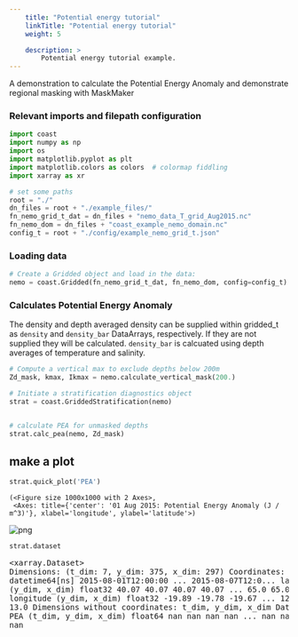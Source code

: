 ```yaml
---
    title: "Potential energy tutorial"
    linkTitle: "Potential energy tutorial"
    weight: 5

    description: >
        Potential energy tutorial example.
---
```

A demonstration to calculate the Potential Energy Anomaly and demonstrate regional masking with MaskMaker


### Relevant imports and filepath configuration


```python
import coast
import numpy as np
import os
import matplotlib.pyplot as plt
import matplotlib.colors as colors  # colormap fiddling
import xarray as xr
```


```python
# set some paths
root = "./"
dn_files = root + "./example_files/"
fn_nemo_grid_t_dat = dn_files + "nemo_data_T_grid_Aug2015.nc"
fn_nemo_dom = dn_files + "coast_example_nemo_domain.nc"
config_t = root + "./config/example_nemo_grid_t.json"
```

### Loading data


```python
# Create a Gridded object and load in the data:
nemo = coast.Gridded(fn_nemo_grid_t_dat, fn_nemo_dom, config=config_t)
```

### Calculates Potential Energy Anomaly

The density and depth averaged density can be supplied within gridded_t as `density` and
`density_bar` DataArrays, respectively. If they are not supplied they will be calculated.
`density_bar` is calcuated using depth averages of temperature and salinity.




```python
# Compute a vertical max to exclude depths below 200m
Zd_mask, kmax, Ikmax = nemo.calculate_vertical_mask(200.)

# Initiate a stratification diagnostics object
strat = coast.GriddedStratification(nemo)
```


```python

```


```python
# calculate PEA for unmasked depths
strat.calc_pea(nemo, Zd_mask)
```

## make a plot


```python
strat.quick_plot('PEA')
```




    (<Figure size 1000x1000 with 2 Axes>,
     <Axes: title={'center': '01 Aug 2015: Potential Energy Anomaly (J / m^3)'}, xlabel='longitude', ylabel='latitude'>)




    
![png](/COAsT/potential_energy_tutorial_files/potential_energy_tutorial_11_1.png)
    



```python
strat.dataset
```




<div><svg style="position: absolute; width: 0; height: 0; overflow: hidden">
<defs>
<symbol id="icon-database" viewBox="0 0 32 32">
<path d="M16 0c-8.837 0-16 2.239-16 5v4c0 2.761 7.163 5 16 5s16-2.239 16-5v-4c0-2.761-7.163-5-16-5z"></path>
<path d="M16 17c-8.837 0-16-2.239-16-5v6c0 2.761 7.163 5 16 5s16-2.239 16-5v-6c0 2.761-7.163 5-16 5z"></path>
<path d="M16 26c-8.837 0-16-2.239-16-5v6c0 2.761 7.163 5 16 5s16-2.239 16-5v-6c0 2.761-7.163 5-16 5z"></path>
</symbol>
<symbol id="icon-file-text2" viewBox="0 0 32 32">
<path d="M28.681 7.159c-0.694-0.947-1.662-2.053-2.724-3.116s-2.169-2.030-3.116-2.724c-1.612-1.182-2.393-1.319-2.841-1.319h-15.5c-1.378 0-2.5 1.121-2.5 2.5v27c0 1.378 1.122 2.5 2.5 2.5h23c1.378 0 2.5-1.122 2.5-2.5v-19.5c0-0.448-0.137-1.23-1.319-2.841zM24.543 5.457c0.959 0.959 1.712 1.825 2.268 2.543h-4.811v-4.811c0.718 0.556 1.584 1.309 2.543 2.268zM28 29.5c0 0.271-0.229 0.5-0.5 0.5h-23c-0.271 0-0.5-0.229-0.5-0.5v-27c0-0.271 0.229-0.5 0.5-0.5 0 0 15.499-0 15.5 0v7c0 0.552 0.448 1 1 1h7v19.5z"></path>
<path d="M23 26h-14c-0.552 0-1-0.448-1-1s0.448-1 1-1h14c0.552 0 1 0.448 1 1s-0.448 1-1 1z"></path>
<path d="M23 22h-14c-0.552 0-1-0.448-1-1s0.448-1 1-1h14c0.552 0 1 0.448 1 1s-0.448 1-1 1z"></path>
<path d="M23 18h-14c-0.552 0-1-0.448-1-1s0.448-1 1-1h14c0.552 0 1 0.448 1 1s-0.448 1-1 1z"></path>
</symbol>
</defs>
</svg>
<style>/* CSS stylesheet for displaying xarray objects in jupyterlab.
 *
 */

:root {
  --xr-font-color0: var(--jp-content-font-color0, rgba(0, 0, 0, 1));
  --xr-font-color2: var(--jp-content-font-color2, rgba(0, 0, 0, 0.54));
  --xr-font-color3: var(--jp-content-font-color3, rgba(0, 0, 0, 0.38));
  --xr-border-color: var(--jp-border-color2, #e0e0e0);
  --xr-disabled-color: var(--jp-layout-color3, #bdbdbd);
  --xr-background-color: var(--jp-layout-color0, white);
  --xr-background-color-row-even: var(--jp-layout-color1, white);
  --xr-background-color-row-odd: var(--jp-layout-color2, #eeeeee);
}

html[theme=dark],
body[data-theme=dark],
body.vscode-dark {
  --xr-font-color0: rgba(255, 255, 255, 1);
  --xr-font-color2: rgba(255, 255, 255, 0.54);
  --xr-font-color3: rgba(255, 255, 255, 0.38);
  --xr-border-color: #1F1F1F;
  --xr-disabled-color: #515151;
  --xr-background-color: #111111;
  --xr-background-color-row-even: #111111;
  --xr-background-color-row-odd: #313131;
}

.xr-wrap {
  display: block !important;
  min-width: 300px;
  max-width: 700px;
}

.xr-text-repr-fallback {
  /* fallback to plain text repr when CSS is not injected (untrusted notebook) */
  display: none;
}

.xr-header {
  padding-top: 6px;
  padding-bottom: 6px;
  margin-bottom: 4px;
  border-bottom: solid 1px var(--xr-border-color);
}

.xr-header > div,
.xr-header > ul {
  display: inline;
  margin-top: 0;
  margin-bottom: 0;
}

.xr-obj-type,
.xr-array-name {
  margin-left: 2px;
  margin-right: 10px;
}

.xr-obj-type {
  color: var(--xr-font-color2);
}

.xr-sections {
  padding-left: 0 !important;
  display: grid;
  grid-template-columns: 150px auto auto 1fr 20px 20px;
}

.xr-section-item {
  display: contents;
}

.xr-section-item input {
  display: none;
}

.xr-section-item input + label {
  color: var(--xr-disabled-color);
}

.xr-section-item input:enabled + label {
  cursor: pointer;
  color: var(--xr-font-color2);
}

.xr-section-item input:enabled + label:hover {
  color: var(--xr-font-color0);
}

.xr-section-summary {
  grid-column: 1;
  color: var(--xr-font-color2);
  font-weight: 500;
}

.xr-section-summary > span {
  display: inline-block;
  padding-left: 0.5em;
}

.xr-section-summary-in:disabled + label {
  color: var(--xr-font-color2);
}

.xr-section-summary-in + label:before {
  display: inline-block;
  content: '►';
  font-size: 11px;
  width: 15px;
  text-align: center;
}

.xr-section-summary-in:disabled + label:before {
  color: var(--xr-disabled-color);
}

.xr-section-summary-in:checked + label:before {
  content: '▼';
}

.xr-section-summary-in:checked + label > span {
  display: none;
}

.xr-section-summary,
.xr-section-inline-details {
  padding-top: 4px;
  padding-bottom: 4px;
}

.xr-section-inline-details {
  grid-column: 2 / -1;
}

.xr-section-details {
  display: none;
  grid-column: 1 / -1;
  margin-bottom: 5px;
}

.xr-section-summary-in:checked ~ .xr-section-details {
  display: contents;
}

.xr-array-wrap {
  grid-column: 1 / -1;
  display: grid;
  grid-template-columns: 20px auto;
}

.xr-array-wrap > label {
  grid-column: 1;
  vertical-align: top;
}

.xr-preview {
  color: var(--xr-font-color3);
}

.xr-array-preview,
.xr-array-data {
  padding: 0 5px !important;
  grid-column: 2;
}

.xr-array-data,
.xr-array-in:checked ~ .xr-array-preview {
  display: none;
}

.xr-array-in:checked ~ .xr-array-data,
.xr-array-preview {
  display: inline-block;
}

.xr-dim-list {
  display: inline-block !important;
  list-style: none;
  padding: 0 !important;
  margin: 0;
}

.xr-dim-list li {
  display: inline-block;
  padding: 0;
  margin: 0;
}

.xr-dim-list:before {
  content: '(';
}

.xr-dim-list:after {
  content: ')';
}

.xr-dim-list li:not(:last-child):after {
  content: ',';
  padding-right: 5px;
}

.xr-has-index {
  font-weight: bold;
}

.xr-var-list,
.xr-var-item {
  display: contents;
}

.xr-var-item > div,
.xr-var-item label,
.xr-var-item > .xr-var-name span {
  background-color: var(--xr-background-color-row-even);
  margin-bottom: 0;
}

.xr-var-item > .xr-var-name:hover span {
  padding-right: 5px;
}

.xr-var-list > li:nth-child(odd) > div,
.xr-var-list > li:nth-child(odd) > label,
.xr-var-list > li:nth-child(odd) > .xr-var-name span {
  background-color: var(--xr-background-color-row-odd);
}

.xr-var-name {
  grid-column: 1;
}

.xr-var-dims {
  grid-column: 2;
}

.xr-var-dtype {
  grid-column: 3;
  text-align: right;
  color: var(--xr-font-color2);
}

.xr-var-preview {
  grid-column: 4;
}

.xr-index-preview {
  grid-column: 2 / 5;
  color: var(--xr-font-color2);
}

.xr-var-name,
.xr-var-dims,
.xr-var-dtype,
.xr-preview,
.xr-attrs dt {
  white-space: nowrap;
  overflow: hidden;
  text-overflow: ellipsis;
  padding-right: 10px;
}

.xr-var-name:hover,
.xr-var-dims:hover,
.xr-var-dtype:hover,
.xr-attrs dt:hover {
  overflow: visible;
  width: auto;
  z-index: 1;
}

.xr-var-attrs,
.xr-var-data,
.xr-index-data {
  display: none;
  background-color: var(--xr-background-color) !important;
  padding-bottom: 5px !important;
}

.xr-var-attrs-in:checked ~ .xr-var-attrs,
.xr-var-data-in:checked ~ .xr-var-data,
.xr-index-data-in:checked ~ .xr-index-data {
  display: block;
}

.xr-var-data > table {
  float: right;
}

.xr-var-name span,
.xr-var-data,
.xr-index-name div,
.xr-index-data,
.xr-attrs {
  padding-left: 25px !important;
}

.xr-attrs,
.xr-var-attrs,
.xr-var-data,
.xr-index-data {
  grid-column: 1 / -1;
}

dl.xr-attrs {
  padding: 0;
  margin: 0;
  display: grid;
  grid-template-columns: 125px auto;
}

.xr-attrs dt,
.xr-attrs dd {
  padding: 0;
  margin: 0;
  float: left;
  padding-right: 10px;
  width: auto;
}

.xr-attrs dt {
  font-weight: normal;
  grid-column: 1;
}

.xr-attrs dt:hover span {
  display: inline-block;
  background: var(--xr-background-color);
  padding-right: 10px;
}

.xr-attrs dd {
  grid-column: 2;
  white-space: pre-wrap;
  word-break: break-all;
}

.xr-icon-database,
.xr-icon-file-text2,
.xr-no-icon {
  display: inline-block;
  vertical-align: middle;
  width: 1em;
  height: 1.5em !important;
  stroke-width: 0;
  stroke: currentColor;
  fill: currentColor;
}
</style><pre class='xr-text-repr-fallback'>&lt;xarray.Dataset&gt;
Dimensions:    (t_dim: 7, y_dim: 375, x_dim: 297)
Coordinates:
    time       (t_dim) datetime64[ns] 2015-08-01T12:00:00 ... 2015-08-07T12:0...
    latitude   (y_dim, x_dim) float32 40.07 40.07 40.07 40.07 ... 65.0 65.0 65.0
    longitude  (y_dim, x_dim) float32 -19.89 -19.78 -19.67 ... 12.78 12.89 13.0
Dimensions without coordinates: t_dim, y_dim, x_dim
Data variables:
    PEA        (t_dim, y_dim, x_dim) float64 nan nan nan nan ... nan nan nan nan</pre><div class='xr-wrap' style='display:none'><div class='xr-header'><div class='xr-obj-type'>xarray.Dataset</div></div><ul class='xr-sections'><li class='xr-section-item'><input id='section-f2553bf9-dece-4764-a98a-08628a7da9e6' class='xr-section-summary-in' type='checkbox' disabled ><label for='section-f2553bf9-dece-4764-a98a-08628a7da9e6' class='xr-section-summary'  title='Expand/collapse section'>Dimensions:</label><div class='xr-section-inline-details'><ul class='xr-dim-list'><li><span>t_dim</span>: 7</li><li><span>y_dim</span>: 375</li><li><span>x_dim</span>: 297</li></ul></div><div class='xr-section-details'></div></li><li class='xr-section-item'><input id='section-4c6a453b-b725-411e-ab80-62efbb1c7c35' class='xr-section-summary-in' type='checkbox'  checked><label for='section-4c6a453b-b725-411e-ab80-62efbb1c7c35' class='xr-section-summary' >Coordinates: <span>(3)</span></label><div class='xr-section-inline-details'></div><div class='xr-section-details'><ul class='xr-var-list'><li class='xr-var-item'><div class='xr-var-name'><span>time</span></div><div class='xr-var-dims'>(t_dim)</div><div class='xr-var-dtype'>datetime64[ns]</div><div class='xr-var-preview xr-preview'>2015-08-01T12:00:00 ... 2015-08-...</div><input id='attrs-83c2ac63-e788-47f9-8b32-c940924a40e6' class='xr-var-attrs-in' type='checkbox' disabled><label for='attrs-83c2ac63-e788-47f9-8b32-c940924a40e6' title='Show/Hide attributes'><svg class='icon xr-icon-file-text2'><use xlink:href='#icon-file-text2'></use></svg></label><input id='data-27179b79-3caa-48f2-8f45-d06c8c38dbe2' class='xr-var-data-in' type='checkbox'><label for='data-27179b79-3caa-48f2-8f45-d06c8c38dbe2' title='Show/Hide data repr'><svg class='icon xr-icon-database'><use xlink:href='#icon-database'></use></svg></label><div class='xr-var-attrs'><dl class='xr-attrs'></dl></div><div class='xr-var-data'><pre>array([&#x27;2015-08-01T12:00:00.000000000&#x27;, &#x27;2015-08-02T12:00:00.000000000&#x27;,
       &#x27;2015-08-03T12:00:00.000000000&#x27;, &#x27;2015-08-04T12:00:00.000000000&#x27;,
       &#x27;2015-08-05T12:00:00.000000000&#x27;, &#x27;2015-08-06T12:00:00.000000000&#x27;,
       &#x27;2015-08-07T12:00:00.000000000&#x27;], dtype=&#x27;datetime64[ns]&#x27;)</pre></div></li><li class='xr-var-item'><div class='xr-var-name'><span>latitude</span></div><div class='xr-var-dims'>(y_dim, x_dim)</div><div class='xr-var-dtype'>float32</div><div class='xr-var-preview xr-preview'>40.07 40.07 40.07 ... 65.0 65.0</div><input id='attrs-e031bf45-b4ec-49ca-98e5-8eec6409b0fd' class='xr-var-attrs-in' type='checkbox' disabled><label for='attrs-e031bf45-b4ec-49ca-98e5-8eec6409b0fd' title='Show/Hide attributes'><svg class='icon xr-icon-file-text2'><use xlink:href='#icon-file-text2'></use></svg></label><input id='data-878a3dca-c99e-4a75-aa98-773de61e42a6' class='xr-var-data-in' type='checkbox'><label for='data-878a3dca-c99e-4a75-aa98-773de61e42a6' title='Show/Hide data repr'><svg class='icon xr-icon-database'><use xlink:href='#icon-database'></use></svg></label><div class='xr-var-attrs'><dl class='xr-attrs'></dl></div><div class='xr-var-data'><pre>array([[40.066406, 40.066406, 40.066406, ..., 40.066406, 40.066406,
        40.066406],
       [40.13379 , 40.13379 , 40.13379 , ..., 40.13379 , 40.13379 ,
        40.13379 ],
       [40.200195, 40.200195, 40.200195, ..., 40.200195, 40.200195,
        40.200195],
       ...,
       [64.868164, 64.868164, 64.868164, ..., 64.868164, 64.868164,
        64.868164],
       [64.93457 , 64.93457 , 64.93457 , ..., 64.93457 , 64.93457 ,
        64.93457 ],
       [65.00098 , 65.00098 , 65.00098 , ..., 65.00098 , 65.00098 ,
        65.00098 ]], dtype=float32)</pre></div></li><li class='xr-var-item'><div class='xr-var-name'><span>longitude</span></div><div class='xr-var-dims'>(y_dim, x_dim)</div><div class='xr-var-dtype'>float32</div><div class='xr-var-preview xr-preview'>-19.89 -19.78 -19.67 ... 12.89 13.0</div><input id='attrs-7da8cf55-3e13-4f21-9e07-607a3443e0cc' class='xr-var-attrs-in' type='checkbox' disabled><label for='attrs-7da8cf55-3e13-4f21-9e07-607a3443e0cc' title='Show/Hide attributes'><svg class='icon xr-icon-file-text2'><use xlink:href='#icon-file-text2'></use></svg></label><input id='data-15bdc097-3728-4834-88a4-34e2d60a57f3' class='xr-var-data-in' type='checkbox'><label for='data-15bdc097-3728-4834-88a4-34e2d60a57f3' title='Show/Hide data repr'><svg class='icon xr-icon-database'><use xlink:href='#icon-database'></use></svg></label><div class='xr-var-attrs'><dl class='xr-attrs'></dl></div><div class='xr-var-data'><pre>array([[-19.888672, -19.777344, -19.666992, ...,  12.777344,  12.888672,
         13.      ],
       [-19.888672, -19.777344, -19.666992, ...,  12.777344,  12.888672,
         13.      ],
       [-19.888672, -19.777344, -19.666992, ...,  12.777344,  12.888672,
         13.      ],
       ...,
       [-19.888672, -19.777344, -19.666992, ...,  12.777344,  12.888672,
         13.      ],
       [-19.888672, -19.777344, -19.666992, ...,  12.777344,  12.888672,
         13.      ],
       [-19.888672, -19.777344, -19.666992, ...,  12.777344,  12.888672,
         13.      ]], dtype=float32)</pre></div></li></ul></div></li><li class='xr-section-item'><input id='section-00d3405f-f77c-4cad-b9e3-121ebf978cef' class='xr-section-summary-in' type='checkbox'  checked><label for='section-00d3405f-f77c-4cad-b9e3-121ebf978cef' class='xr-section-summary' >Data variables: <span>(1)</span></label><div class='xr-section-inline-details'></div><div class='xr-section-details'><ul class='xr-var-list'><li class='xr-var-item'><div class='xr-var-name'><span>PEA</span></div><div class='xr-var-dims'>(t_dim, y_dim, x_dim)</div><div class='xr-var-dtype'>float64</div><div class='xr-var-preview xr-preview'>nan nan nan nan ... nan nan nan nan</div><input id='attrs-dc8190aa-a1ed-4bda-8a85-50d4276116f1' class='xr-var-attrs-in' type='checkbox' ><label for='attrs-dc8190aa-a1ed-4bda-8a85-50d4276116f1' title='Show/Hide attributes'><svg class='icon xr-icon-file-text2'><use xlink:href='#icon-file-text2'></use></svg></label><input id='data-202c0b9c-4523-436b-b0e9-ff3d37915ae6' class='xr-var-data-in' type='checkbox'><label for='data-202c0b9c-4523-436b-b0e9-ff3d37915ae6' title='Show/Hide data repr'><svg class='icon xr-icon-database'><use xlink:href='#icon-database'></use></svg></label><div class='xr-var-attrs'><dl class='xr-attrs'><dt><span>units :</span></dt><dd>J / m^3</dd><dt><span>standard_name :</span></dt><dd>Potential Energy Anomaly</dd></dl></div><div class='xr-var-data'><pre>array([[[         nan,          nan,          nan, ...,          nan,
                  nan,          nan],
        [         nan, 262.43849344, 261.16678604, ...,          nan,
                  nan,          nan],
        [         nan, 262.22882652, 292.63335667, ...,          nan,
                  nan,          nan],
        ...,
        [         nan,          nan,          nan, ...,          nan,
                  nan,          nan],
        [         nan,          nan,          nan, ...,          nan,
                  nan,          nan],
        [         nan,          nan,          nan, ...,          nan,
                  nan,          nan]],

       [[         nan,          nan,          nan, ...,          nan,
                  nan,          nan],
        [         nan, 269.18332328, 268.17983174, ...,          nan,
                  nan,          nan],
        [         nan, 268.76494494, 226.91876185, ...,          nan,
                  nan,          nan],
...
        [         nan,          nan,          nan, ...,          nan,
                  nan,          nan],
        [         nan,          nan,          nan, ...,          nan,
                  nan,          nan],
        [         nan,          nan,          nan, ...,          nan,
                  nan,          nan]],

       [[         nan,          nan,          nan, ...,          nan,
                  nan,          nan],
        [         nan, 263.17561991, 262.13100791, ...,          nan,
                  nan,          nan],
        [         nan, 263.60651849, 268.85516316, ...,          nan,
                  nan,          nan],
        ...,
        [         nan,          nan,          nan, ...,          nan,
                  nan,          nan],
        [         nan,          nan,          nan, ...,          nan,
                  nan,          nan],
        [         nan,          nan,          nan, ...,          nan,
                  nan,          nan]]])</pre></div></li></ul></div></li><li class='xr-section-item'><input id='section-b9285f4a-8ae2-458f-b44d-447ab924e226' class='xr-section-summary-in' type='checkbox' disabled ><label for='section-b9285f4a-8ae2-458f-b44d-447ab924e226' class='xr-section-summary'  title='Expand/collapse section'>Indexes: <span>(0)</span></label><div class='xr-section-inline-details'></div><div class='xr-section-details'><ul class='xr-var-list'></ul></div></li><li class='xr-section-item'><input id='section-c48ee63b-be12-4772-91ff-d7b7354ddcf6' class='xr-section-summary-in' type='checkbox' disabled ><label for='section-c48ee63b-be12-4772-91ff-d7b7354ddcf6' class='xr-section-summary'  title='Expand/collapse section'>Attributes: <span>(0)</span></label><div class='xr-section-inline-details'></div><div class='xr-section-details'><dl class='xr-attrs'></dl></div></li></ul></div></div>



# Use MaskMaker to define regions and do regional analysis

MaskMaker can build a stack of boolean masks in an xarray dataset for regional analysis. For the NWS we can use some built-in regions.  


```python
mm = coast.MaskMaker()

# Define Regional Masks
regional_masks = []

# Define convenient aliases based on nemo data
lon = nemo.dataset.longitude.values
lat = nemo.dataset.latitude.values
bathy = nemo.dataset.bathymetry.values

# Add regional mask for whole domain
regional_masks.append(np.ones(lon.shape))

# Add regional mask for English Channel
regional_masks.append(mm.region_def_nws_north_sea(lon, lat, bathy))
regional_masks.append(mm.region_def_nws_outer_shelf(lon, lat, bathy))
regional_masks.append(mm.region_def_nws_norwegian_trench(lon, lat, bathy))
regional_masks.append(mm.region_def_nws_english_channel(lon, lat, bathy))
regional_masks.append(mm.region_def_south_north_sea(lon, lat, bathy))
regional_masks.append(mm.region_def_off_shelf(lon, lat, bathy))
regional_masks.append(mm.region_def_irish_sea(lon, lat, bathy))
regional_masks.append(mm.region_def_kattegat(lon, lat, bathy))

region_names = ["whole domain", "north sea", "outer shelf", "norwegian trench",
                "english_channel", "southern north sea", "off shelf",
                "irish sea", "kattegat",]
```


    ---------------------------------------------------------------------------

    AttributeError                            Traceback (most recent call last)

    Cell In[8], line 15
         12 regional_masks.append(np.ones(lon.shape))
         14 # Add regional mask for English Channel
    ---> 15 regional_masks.append(mm.region_def_nws_north_sea(lon, lat, bathy))
         16 regional_masks.append(mm.region_def_nws_outer_shelf(lon, lat, bathy))
         17 regional_masks.append(mm.region_def_nws_norwegian_trench(lon, lat, bathy))


    AttributeError: 'MaskMaker' object has no attribute 'region_def_nws_north_sea'


Convert this list of masks into a dataset


```python
mask_list = mm.make_mask_dataset(lon, lat, regional_masks, region_names)
```


    ---------------------------------------------------------------------------

    NameError                                 Traceback (most recent call last)

    Cell In[9], line 1
    ----> 1 mask_list = mm.make_mask_dataset(lon, lat, regional_masks, region_names)


    NameError: name 'region_names' is not defined



```python
mask_list
```


    ---------------------------------------------------------------------------

    NameError                                 Traceback (most recent call last)

    Cell In[10], line 1
    ----> 1 mask_list


    NameError: name 'mask_list' is not defined


Inspect the mask with a `quick_plot()` method. 


```python
mm.quick_plot(mask_list)

```


    ---------------------------------------------------------------------------

    NameError                                 Traceback (most recent call last)

    Cell In[11], line 1
    ----> 1 mm.quick_plot(mask_list)


    NameError: name 'mask_list' is not defined


NB overlapping regions are not given special treatment, the layers are blindly superimposed on each other. E.g. as demonstrated with "Norwegian Trench" and "off shelf", or "whole domain" and any other region.


```python

plt.subplot(2,2,1)
mm.quick_plot(mask_list.sel(dim_mask=[0,3]))

plt.subplot(2,2,2)
mm.quick_plot(mask_list.sel(dim_mask=[1,2,4,5,6,7,8]))



plt.tight_layout()
```


    ---------------------------------------------------------------------------

    NameError                                 Traceback (most recent call last)

    Cell In[12], line 2
          1 plt.subplot(2,2,1)
    ----> 2 mm.quick_plot(mask_list.sel(dim_mask=[0,3]))
          4 plt.subplot(2,2,2)
          5 mm.quick_plot(mask_list.sel(dim_mask=[1,2,4,5,6,7,8]))


    NameError: name 'mask_list' is not defined



    
![png](/COAsT/potential_energy_tutorial_files/potential_energy_tutorial_21_1.png)
    



```python
# Show overlap
mask_list.mask.sum(dim='dim_mask').plot( levels=(1,2,3,4))

# Save if required
#plt.savefig('tmp.png')
```


    ---------------------------------------------------------------------------

    NameError                                 Traceback (most recent call last)

    Cell In[13], line 2
          1 # Show overlap
    ----> 2 mask_list.mask.sum(dim='dim_mask').plot( levels=(1,2,3,4))
          4 # Save if required
          5 #plt.savefig('tmp.png')


    NameError: name 'mask_list' is not defined


# Regional analysis

Average stratification object over regions using the mask


```python
mask_means = (strat.dataset*mask_list.mask).mean(dim='x_dim').mean(dim='y_dim')
```


    ---------------------------------------------------------------------------

    NameError                                 Traceback (most recent call last)

    Cell In[14], line 1
    ----> 1 mask_means = (strat.dataset*mask_list.mask).mean(dim='x_dim').mean(dim='y_dim')


    NameError: name 'mask_list' is not defined



```python
mask_means
```


    ---------------------------------------------------------------------------

    NameError                                 Traceback (most recent call last)

    Cell In[15], line 1
    ----> 1 mask_means


    NameError: name 'mask_means' is not defined



```python
# Plot timeseries per region

for count_region in range(mask_means.dims['dim_mask']):
    
    plt.plot( 
        mask_means.PEA.isel(dim_mask=count_region),
        label=mask_means.region_names[count_region].values,
        marker=".", linestyle='none')

plt.xlabel('time'); plt.ylabel('PEA')
plt.legend()
```


    ---------------------------------------------------------------------------

    NameError                                 Traceback (most recent call last)

    Cell In[16], line 3
          1 # Plot timeseries per region
    ----> 3 for count_region in range(mask_means.dims['dim_mask']):
          5     plt.plot( 
          6         mask_means.PEA.isel(dim_mask=count_region),
          7         label=mask_means.region_names[count_region].values,
          8         marker=".", linestyle='none')
         10 plt.xlabel('time'); plt.ylabel('PEA')


    NameError: name 'mask_means' is not defined

